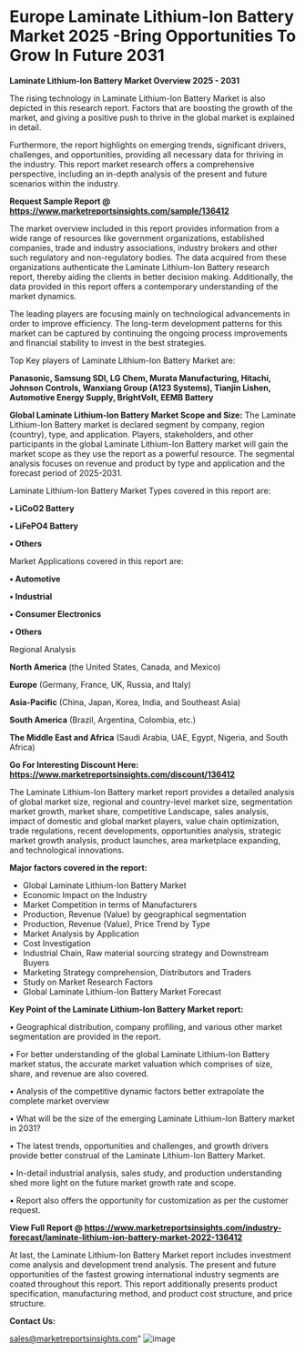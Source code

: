 # Europe Laminate Lithium-Ion Battery Market 2025 -Bring Opportunities To Grow In Future 2031

<Strong> Laminate Lithium-Ion Battery Market Overview 2025 - 2031</strong>

The rising technology in Laminate Lithium-Ion Battery Market is also depicted in this research report. Factors that are boosting the growth of the market, and giving a positive push to thrive in the global market is explained in detail.

Furthermore, the report highlights on emerging trends, significant drivers, challenges, and opportunities, providing all necessary data for thriving in the industry. This report market research offers a comprehensive perspective, including an in-depth analysis of the present and future scenarios within the industry.

<strong>Request Sample Report @ <a href=https://www.marketreportsinsights.com/sample/136412>https://www.marketreportsinsights.com/sample/136412</a></strong>

The market overview included in this report provides information from a wide range of resources like government organizations, established companies, trade and industry associations, industry brokers and other such regulatory and non-regulatory bodies. The data acquired from these organizations authenticate the Laminate Lithium-Ion Battery research report, thereby aiding the clients in better decision making. Additionally, the data provided in this report offers a contemporary understanding of the market dynamics.

The leading players are focusing mainly on technological advancements in order to improve efficiency. The long-term development patterns for this market can be captured by continuing the ongoing process improvements and financial stability to invest in the best strategies.

Top Key players of Laminate Lithium-Ion Battery Market are:

<strong>Panasonic, Samsung SDI, LG Chem, Murata Manufacturing, Hitachi, Johnson Controls, Wanxiang Group (A123 Systems), Tianjin Lishen, Automotive Energy Supply, BrightVolt, EEMB Battery</strong>

<strong><b>Global Laminate Lithium-Ion Battery Market Scope and Size:</b></strong>
The Laminate Lithium-Ion Battery market is declared segment by company, region (country), type, and application. Players, stakeholders, and other participants in the global Laminate Lithium-Ion Battery market will gain the market scope as they use the report as a powerful resource. The segmental analysis focuses on revenue and product by type and application and the forecast period of 2025-2031.

Laminate Lithium-Ion Battery Market Types covered in this report are:

<strong>• LiCoO2 Battery

• LiFePO4 Battery

• Others</strong>

Market Applications covered in this report are:

<strong>• Automotive

• Industrial

• Consumer Electronics

• Others</strong> 

Regional Analysis

<strong>North America</strong> (the United States, Canada, and Mexico)

<strong>Europe</strong> (Germany, France, UK, Russia, and Italy)

<strong>Asia-Pacific</strong> (China, Japan, Korea, India, and Southeast Asia)

<strong>South America</strong> (Brazil, Argentina, Colombia, etc.)

<strong>The Middle East and Africa</strong> (Saudi Arabia, UAE, Egypt, Nigeria, and South Africa)

<strong>Go For Interesting Discount Here: <a href=https://www.marketreportsinsights.com/discount/136412>https://www.marketreportsinsights.com/discount/136412</a></strong>

The Laminate Lithium-Ion Battery market report provides a detailed analysis of global market size, regional and country-level market size, segmentation market growth, market share, competitive Landscape, sales analysis, impact of domestic and global market players, value chain optimization, trade regulations, recent developments, opportunities analysis, strategic market growth analysis, product launches, area marketplace expanding, and technological innovations.

<strong><b>Major factors covered in the report:</b></strong>
<ul>
  <li>Global Laminate Lithium-Ion Battery Market </li>
  <li>Economic Impact on the Industry</li>
  <li>Market Competition in terms of Manufacturers</li>
  <li>Production, Revenue (Value) by geographical segmentation</li>
  <li>Production, Revenue (Value), Price Trend by Type</li>
  <li>Market Analysis by Application</li>
  <li>Cost Investigation</li>
  <li>Industrial Chain, Raw material sourcing strategy and Downstream Buyers</li>
  <li>Marketing Strategy comprehension, Distributors and Traders</li>
  <li>Study on Market Research Factors</li>
  <li>Global Laminate Lithium-Ion Battery Market Forecast</li>
</ul>

<strong><b>Key Point of the Laminate Lithium-Ion Battery Market report:</b></strong>

• Geographical distribution, company profiling, and various other market segmentation are provided in the report.

• For better understanding of the global Laminate Lithium-Ion Battery market status, the accurate market valuation which comprises of size, share, and revenue are also covered.

• Analysis of the competitive dynamic factors better extrapolate the complete market overview

• What will be the size of the emerging Laminate Lithium-Ion Battery market in 2031?

• The latest trends, opportunities and challenges, and growth drivers provide better construal of the Laminate Lithium-Ion Battery Market.

• In-detail industrial analysis, sales study, and production understanding shed more light on the future market growth rate and scope.

• Report also offers the opportunity for customization as per the customer request.

<strong><b>View Full Report @ <a href=https://www.marketreportsinsights.com/industry-forecast/laminate-lithium-ion-battery-market-2022-136412>https://www.marketreportsinsights.com/industry-forecast/laminate-lithium-ion-battery-market-2022-136412</a></b></strong>


At last, the Laminate Lithium-Ion Battery Market report includes investment come analysis and development trend analysis. The present and future opportunities of the fastest growing international industry segments are coated throughout this report. This report additionally presents product specification, manufacturing method, and product cost structure, and price structure.

<strong>Contact Us:</strong>

sales@marketreportsinsights.com"
![image](https://github.com/user-attachments/assets/1481bb95-57d2-4e8e-a890-678caf977e35)
